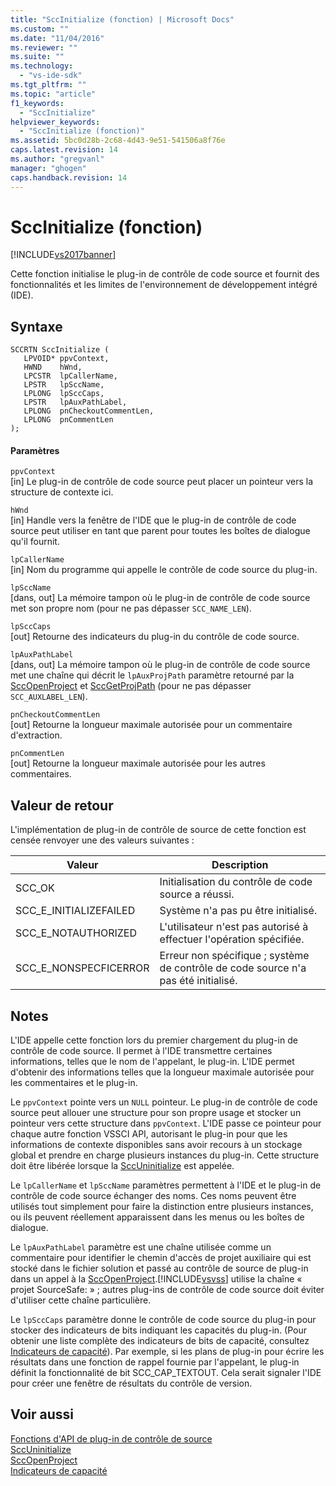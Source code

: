 ```yaml
---
title: "SccInitialize (fonction) | Microsoft Docs"
ms.custom: ""
ms.date: "11/04/2016"
ms.reviewer: ""
ms.suite: ""
ms.technology: 
  - "vs-ide-sdk"
ms.tgt_pltfrm: ""
ms.topic: "article"
f1_keywords: 
  - "SccInitialize"
helpviewer_keywords: 
  - "SccInitialize (fonction)"
ms.assetid: 5bc0d28b-2c68-4d43-9e51-541506a8f76e
caps.latest.revision: 14
ms.author: "gregvanl"
manager: "ghogen"
caps.handback.revision: 14
---
```

# SccInitialize (fonction)
[!INCLUDE[vs2017banner](../code-quality/includes/vs2017banner.md)]

Cette fonction initialise le plug\-in de contrôle de code source et fournit des fonctionnalités et les limites de l'environnement de développement intégré \(IDE\).  
  
## Syntaxe  
  
```cpp#  
SCCRTN SccInitialize (  
   LPVOID* ppvContext,  
   HWND    hWnd,  
   LPCSTR  lpCallerName,  
   LPSTR   lpSccName,  
   LPLONG  lpSccCaps,  
   LPSTR   lpAuxPathLabel,  
   LPLONG  pnCheckoutCommentLen,  
   LPLONG  pnCommentLen  
);  
```  
  
#### Paramètres  
 `ppvContext`  
 \[in\] Le plug\-in de contrôle de code source peut placer un pointeur vers la structure de contexte ici.  
  
 `hWnd`  
 \[in\] Handle vers la fenêtre de l'IDE que le plug\-in de contrôle de code source peut utiliser en tant que parent pour toutes les boîtes de dialogue qu'il fournit.  
  
 `lpCallerName`  
 \[in\] Nom du programme qui appelle le contrôle de code source du plug\-in.  
  
 `lpSccName`  
 \[dans, out\] La mémoire tampon où le plug\-in de contrôle de code source met son propre nom \(pour ne pas dépasser `SCC_NAME_LEN`\).  
  
 `lpSccCaps`  
 \[out\] Retourne des indicateurs du plug\-in du contrôle de code source.  
  
 `lpAuxPathLabel`  
 \[dans, out\] La mémoire tampon où le plug\-in de contrôle de code source met une chaîne qui décrit le `lpAuxProjPath` paramètre retourné par la [SccOpenProject](../extensibility/sccopenproject-function.md) et [SccGetProjPath](../extensibility/sccgetprojpath-function.md) \(pour ne pas dépasser `SCC_AUXLABEL_LEN`\).  
  
 `pnCheckoutCommentLen`  
 \[out\] Retourne la longueur maximale autorisée pour un commentaire d'extraction.  
  
 `pnCommentLen`  
 \[out\] Retourne la longueur maximale autorisée pour les autres commentaires.  
  
## Valeur de retour  
 L'implémentation de plug\-in de contrôle de source de cette fonction est censée renvoyer une des valeurs suivantes :  
  
|Valeur|Description|  
|------------|-----------------|  
|SCC\_OK|Initialisation du contrôle de code source a réussi.|  
|SCC\_E\_INITIALIZEFAILED|Système n'a pas pu être initialisé.|  
|SCC\_E\_NOTAUTHORIZED|L'utilisateur n'est pas autorisé à effectuer l'opération spécifiée.|  
|SCC\_E\_NONSPECFICERROR|Erreur non spécifique ; système de contrôle de code source n'a pas été initialisé.|  
  
## Notes  
 L'IDE appelle cette fonction lors du premier chargement du plug\-in de contrôle de code source. Il permet à l'IDE transmettre certaines informations, telles que le nom de l'appelant, le plug\-in. L'IDE permet d'obtenir des informations telles que la longueur maximale autorisée pour les commentaires et le plug\-in.  
  
 Le `ppvContext` pointe vers un `NULL` pointeur. Le plug\-in de contrôle de code source peut allouer une structure pour son propre usage et stocker un pointeur vers cette structure dans `ppvContext`. L'IDE passe ce pointeur pour chaque autre fonction VSSCI API, autorisant le plug\-in pour que les informations de contexte disponibles sans avoir recours à un stockage global et prendre en charge plusieurs instances du plug\-in. Cette structure doit être libérée lorsque la [SccUninitialize](../extensibility/sccuninitialize-function.md) est appelée.  
  
 Le `lpCallerName` et `lpSccName` paramètres permettent à l'IDE et le plug\-in de contrôle de code source échanger des noms. Ces noms peuvent être utilisés tout simplement pour faire la distinction entre plusieurs instances, ou ils peuvent réellement apparaissent dans les menus ou les boîtes de dialogue.  
  
 Le `lpAuxPathLabel` paramètre est une chaîne utilisée comme un commentaire pour identifier le chemin d'accès de projet auxiliaire qui est stocké dans le fichier solution et passé au contrôle de source de plug\-in dans un appel à la [SccOpenProject](../extensibility/sccopenproject-function.md).[!INCLUDE[vsvss](../extensibility/includes/vsvss_md.md)] utilise la chaîne « projet SourceSafe: » ; autres plug\-ins de contrôle de code source doit éviter d'utiliser cette chaîne particulière.  
  
 Le `lpSccCaps` paramètre donne le contrôle de code source du plug\-in pour stocker des indicateurs de bits indiquant les capacités du plug\-in. \(Pour obtenir une liste complète des indicateurs de bits de capacité, consultez [Indicateurs de capacité](../extensibility/capability-flags.md)\). Par exemple, si les plans de plug\-in pour écrire les résultats dans une fonction de rappel fournie par l'appelant, le plug\-in définit la fonctionnalité de bit SCC\_CAP\_TEXTOUT. Cela serait signaler l'IDE pour créer une fenêtre de résultats du contrôle de version.  
  
## Voir aussi  
 [Fonctions d'API de plug\-in de contrôle de source](../extensibility/source-control-plug-in-api-functions.md)   
 [SccUninitialize](../extensibility/sccuninitialize-function.md)   
 [SccOpenProject](../extensibility/sccopenproject-function.md)   
 [Indicateurs de capacité](../extensibility/capability-flags.md)